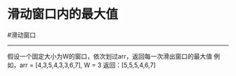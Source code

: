 # 滑动窗口内的最大值

#滑动窗口 

---

假设一个固定大小为W的窗口，依次划过arr，返回每一次滑出窗口的最大值
例如，arr = [4,3,5,4,3,3,6,7], W = 3
返回：[5,5,5,4,6,7]
